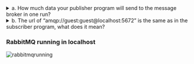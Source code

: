 <details> <summary>a. How much data your publisher program will send to the message broker in one run?</summary>

Program publisher mengirim 5 pesan ke message broker dalam satu kali eksekusi. Setiap pesan berupa `UserCreatedEventMessage` yang berisi informasi user sebagai berikut:
1. `user_id: "1", user_name: "2306275866-Amir"`
2. `user_id: "2", user_name: "2306275866-Budi"`
3. `user_id: "3", user_name: "2306275866-Cica"`
4. `user_id: "4", user_name: "2306275866-Dira"`
5. `user_id: "5", user_name: "2306275866-Emir"`

</details> <details> <summary>b. The url of “amqp://guest:guest@localhost:5672” is the same as in the subscriber program, what does it mean?</summary>

URL "amqp://guest:guest@localhost:5672" adalah URL koneksi AMQP (Advanced Message Queuing Protocol) dengan komponen sebagai berikut:
- Protocol: amqp
- Username: guest
- Password: guest
- Host: localhost
- Port: 5672

Penggunaan URL amqp://guest:guest@localhost:5672 yang sama di publisher dan subscriber menunjukan bahwa publisher dan subscriber terhubung ke instance message broker yang sama. Hal ini diperlukan agar message broker dapat menerima pesan dari publisher dan mengirimkannya ke subscriber. Dengan kata lain, keduanya harus terhubung ke broker yang sama agar dapat berkomunikasi.

</details>


### RabbitMQ running in localhost
![rabbitmqrunning](https://github.com/user-attachments/assets/f3900213-06ec-4d1d-bf97-5740c0553366)
